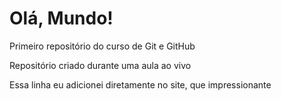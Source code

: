 # Olá, Mundo!
 Primeiro repositório do curso de Git e GitHub

 Repositório criado durante uma aula ao vivo

 Essa linha eu adicionei diretamente no site, que impressionante
